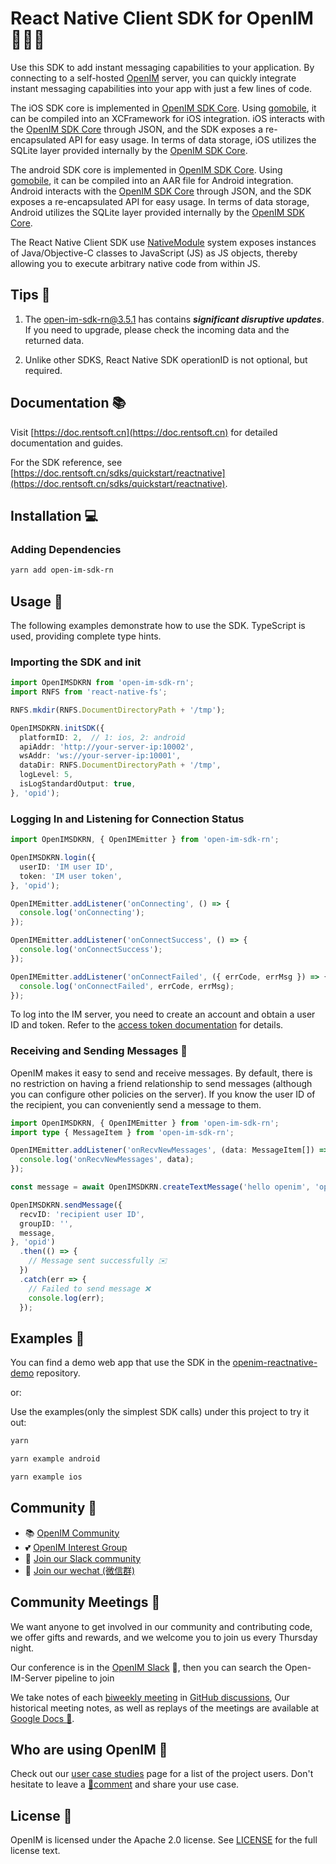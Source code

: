 # React Native Client SDK for OpenIM 👨‍💻💬

Use this SDK to add instant messaging capabilities to your application. By connecting to a self-hosted [OpenIM](https://www.openim.io) server, you can quickly integrate instant messaging capabilities into your app with just a few lines of code.

The iOS SDK core is implemented in [OpenIM SDK Core](https://github.com/openimsdk/openim-sdk-core). Using [gomobile](https://github.com/golang/mobile), it can be compiled into an XCFramework for iOS integration. iOS interacts with the [OpenIM SDK Core](https://github.com/openimsdk/openim-sdk-core) through JSON, and the SDK exposes a re-encapsulated API for easy usage. In terms of data storage, iOS utilizes the SQLite layer provided internally by the [OpenIM SDK Core](https://github.com/openimsdk/openim-sdk-core).

The android SDK core is implemented in [OpenIM SDK Core](https://github.com/openimsdk/openim-sdk-core). Using [gomobile](https://github.com/golang/mobile), it can be compiled into an AAR file for Android integration. Android interacts with the [OpenIM SDK Core](https://github.com/openimsdk/openim-sdk-core) through JSON, and the SDK exposes a re-encapsulated API for easy usage. In terms of data storage, Android utilizes the SQLite layer provided internally by the [OpenIM SDK Core](https://github.com/openimsdk/openim-sdk-core).

The React Native Client SDK use [NativeModule](https://reactnative.dev/docs/native-modules-intro) system exposes instances of Java/Objective-C classes to JavaScript (JS) as JS objects, thereby allowing you to execute arbitrary native code from within JS.

## Tips 🔔

1. The open-im-sdk-rn@3.5.1 has contains ***significant disruptive updates***. If you need to upgrade, please check the incoming data and the returned data.

2. Unlike other SDKS, React Native SDK operationID is not optional, but required.

## Documentation 📚

Visit [https://doc.rentsoft.cn](https://doc.rentsoft.cn) for detailed documentation and guides.

For the SDK reference, see [https://doc.rentsoft.cn/sdks/quickstart/reactnative](https://doc.rentsoft.cn/sdks/quickstart/reactnative).

## Installation 💻

### Adding Dependencies

```sh
yarn add open-im-sdk-rn
```

## Usage 🚀

The following examples demonstrate how to use the SDK. TypeScript is used, providing complete type hints.

### Importing the SDK and init

```typescript
import OpenIMSDKRN from 'open-im-sdk-rn';
import RNFS from 'react-native-fs';

RNFS.mkdir(RNFS.DocumentDirectoryPath + '/tmp');

OpenIMSDKRN.initSDK({
  platformID: 2,  // 1: ios, 2: android
  apiAddr: 'http://your-server-ip:10002',
  wsAddr: 'ws://your-server-ip:10001',
  dataDir: RNFS.DocumentDirectoryPath + '/tmp',
  logLevel: 5,
  isLogStandardOutput: true,
}, 'opid');
```

### Logging In and Listening for Connection Status

```typescript
import OpenIMSDKRN, { OpenIMEmitter } from 'open-im-sdk-rn';

OpenIMSDKRN.login({
  userID: 'IM user ID',
  token: 'IM user token',
}, 'opid');

OpenIMEmitter.addListener('onConnecting', () => {
  console.log('onConnecting');
});

OpenIMEmitter.addListener('onConnectSuccess', () => {
  console.log('onConnectSuccess');
});

OpenIMEmitter.addListener('onConnectFailed', ({ errCode, errMsg }) => {
  console.log('onConnectFailed', errCode, errMsg);
});
```

To log into the IM server, you need to create an account and obtain a user ID and token. Refer to the [access token documentation](https://doc.rentsoft.cn/restapi/userManagement/userRegister) for details.

### Receiving and Sending Messages 💬

OpenIM makes it easy to send and receive messages. By default, there is no restriction on having a friend relationship to send messages (although you can configure other policies on the server). If you know the user ID of the recipient, you can conveniently send a message to them.

```typescript
import OpenIMSDKRN, { OpenIMEmitter } from 'open-im-sdk-rn';
import type { MessageItem } from 'open-im-sdk-rn';

OpenIMEmitter.addListener('onRecvNewMessages', (data: MessageItem[]) => {
  console.log('onRecvNewMessages', data);
});

const message = await OpenIMSDKRN.createTextMessage('hello openim', 'opid');

OpenIMSDKRN.sendMessage({
  recvID: 'recipient user ID',
  groupID: '',
  message,
}, 'opid')
  .then(() => {
    // Message sent successfully ✉️
  })
  .catch(err => {
    // Failed to send message ❌
    console.log(err);
  });
```

## Examples 🌟

You can find a demo web app that use the SDK in the [openim-reactnative-demo](https://github.com/openimsdk/openim-reactnative-demo) repository.

or:

Use the examples(only the simplest SDK calls) under this project to try it out:

```sh
yarn

yarn example android

yarn example ios
```

## Community :busts_in_silhouette:

- 📚 [OpenIM Community](https://github.com/OpenIMSDK/community)
- 💕 [OpenIM Interest Group](https://github.com/Openim-sigs)
- 🚀 [Join our Slack community](https://join.slack.com/t/openimsdk/shared_invite/zt-2ijy1ys1f-O0aEDCr7ExRZ7mwsHAVg9A)
- :eyes: [Join our wechat (微信群)](https://openim-1253691595.cos.ap-nanjing.myqcloud.com/WechatIMG20.jpeg)

## Community Meetings :calendar:

We want anyone to get involved in our community and contributing code, we offer gifts and rewards, and we welcome you to join us every Thursday night.

Our conference is in the [OpenIM Slack](https://join.slack.com/t/openimsdk/shared_invite/zt-2ijy1ys1f-O0aEDCr7ExRZ7mwsHAVg9A) 🎯, then you can search the Open-IM-Server pipeline to join

We take notes of each [biweekly meeting](https://github.com/orgs/OpenIMSDK/discussions/categories/meeting) in [GitHub discussions](https://github.com/openimsdk/open-im-server/discussions/categories/meeting), Our historical meeting notes, as well as replays of the meetings are available at [Google Docs :bookmark_tabs:](https://docs.google.com/document/d/1nx8MDpuG74NASx081JcCpxPgDITNTpIIos0DS6Vr9GU/edit?usp=sharing).

## Who are using OpenIM :eyes:

Check out our [user case studies](https://github.com/OpenIMSDK/community/blob/main/ADOPTERS.md) page for a list of the project users. Don't hesitate to leave a [📝comment](https://github.com/openimsdk/open-im-server/issues/379) and share your use case.

## License :page_facing_up:

OpenIM is licensed under the Apache 2.0 license. See [LICENSE](https://github.com/openimsdk/open-im-server/tree/main/LICENSE) for the full license text.
